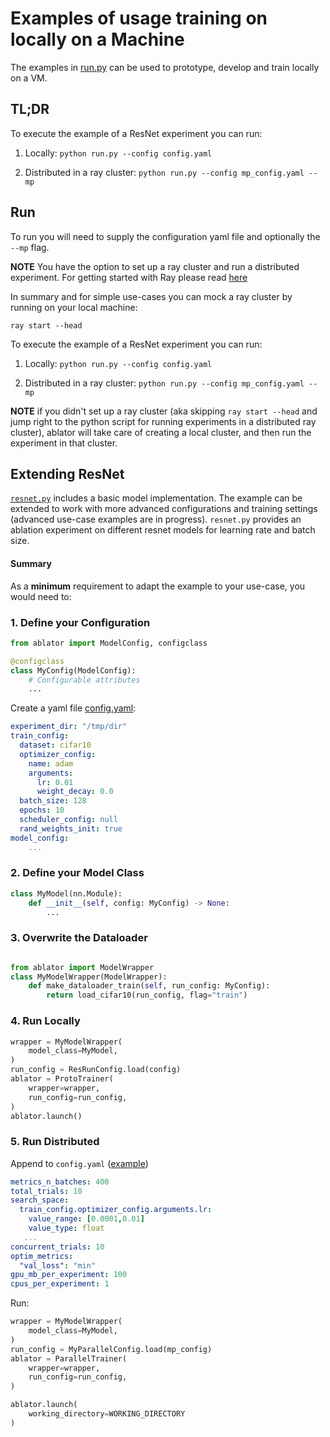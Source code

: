 # Examples of usage training on locally on a Machine

The examples in [run.py](run.py) can be used to prototype, develop and train locally on a VM.
## TL;DR
To execute the example of a ResNet experiment you can run:

1. Locally: `python run.py --config config.yaml`

2. Distributed in a ray cluster: `python run.py --config mp_config.yaml --mp`
## Run


To run you will need to supply the configuration yaml file and optionally the `--mp` flag.

**NOTE** You have the option to set up a ray cluster and run a distributed experiment. For getting started with Ray please read [here](https://docs.ray.io/en/latest/cluster/getting-started.html)

In summary and for simple use-cases you can mock a ray cluster by running on your local machine:

`ray start --head`

To execute the example of a ResNet experiment you can run:

1. Locally: `python run.py --config config.yaml`

2. Distributed in a ray cluster: `python run.py --config mp_config.yaml --mp`

**NOTE** if you didn't set up a ray cluster (aka skipping `ray start --head` and jump right to the python script for running experiments in a distributed ray cluster), ablator will take care of creating a local cluster, and then run the experiment in that cluster.

## Extending ResNet

[`resnet.py`](resnet.py) includes a basic model implementation. The example can be extended to work with more advanced configurations and training settings (advanced use-case examples are in progress). `resnet.py` provides an ablation experiment on different resnet models for learning rate and batch size.

#### Summary

As a **minimum** requirement to adapt the example to your use-case, you would need to:

### 1. Define your Configuration

```python
from ablator import ModelConfig, configclass

@configclass
class MyConfig(ModelConfig):
    # Configurable attributes
    ...
```

Create a yaml file [config.yaml](config.yaml):

```yaml
experiment_dir: "/tmp/dir"
train_config:
  dataset: cifar10
  optimizer_config:
    name: adam
    arguments:
      lr: 0.01
      weight_decay: 0.0
  batch_size: 128
  epochs: 10
  scheduler_config: null
  rand_weights_init: true
model_config:
    ...
```

### 2. Define your Model Class

```python
class MyModel(nn.Module):
    def __init__(self, config: MyConfig) -> None:
        ...
```

### 3. Overwrite the Dataloader


```python

from ablator import ModelWrapper
class MyModelWrapper(ModelWrapper):
    def make_dataloader_train(self, run_config: MyConfig):
        return load_cifar10(run_config, flag="train")
```

### 4. Run Locally

```python
wrapper = MyModelWrapper(
    model_class=MyModel,
)
run_config = ResRunConfig.load(config)
ablator = ProtoTrainer(
    wrapper=wrapper,
    run_config=run_config,
)
ablator.launch()
```

### 5. Run Distributed

Append to `config.yaml` ([example](mp_config.yaml))

```yaml
metrics_n_batches: 400
total_trials: 10
search_space:
  train_config.optimizer_config.arguments.lr:
    value_range: [0.0001,0.01]
    value_type: float
   ...
concurrent_trials: 10
optim_metrics:
  "val_loss": "min"
gpu_mb_per_experiment: 100
cpus_per_experiment: 1
```
Run:
```python
wrapper = MyModelWrapper(
    model_class=MyModel,
)
run_config = MyParallelConfig.load(mp_config)
ablator = ParallelTrainer(
    wrapper=wrapper,
    run_config=run_config,
)

ablator.launch(
    working_directory=WORKING_DIRECTORY
)
```
